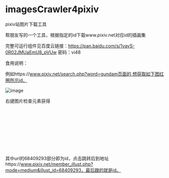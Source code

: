 # imagesCrawler4pixiv
pixiv站图片下载工具

帮朋友写的一个工具，根据指定的id下载www.pixiv.net对应id的插画集

完整可运行组件见百度云链接：https://pan.baidu.com/s/1vavS-0R02JMUaEmU8_pVUw 密码：vi48

食用说明：

例如https://www.pixiv.net/search.php?word=gundam页面的,想获取如下图红圈所示id，

![image](https://github.com/xfrzrcj/imagesCrawler4pixiv/images/example1.png)

右键图片检查元素获得 <div alt="" class="_309ad3C" style="width: 198px; height: 132px; background-image: url(&quot;https://i.pximg.net/c/240x240/img-master/img/2018/04/26/08/52/22/68409293_p0_master1200.jpg&quot;);"></div>

其中url的68409293部分即为id，点击跳转后到地址https://www.pixiv.net/member_illust.php?mode=medium&illust_id=68409293，最后跟的就是id。